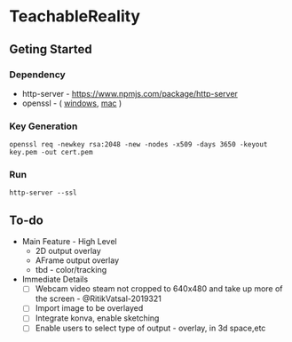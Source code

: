 # TeachableReality


## Geting Started

### Dependency
- http-server - https://www.npmjs.com/package/http-server
- openssl - ( [windows](https://slproweb.com/products/Win32OpenSSL.html), [mac](https://stackoverflow.com/questions/35129977/how-to-install-latest-version-of-openssl-mac-os-x-el-capitan) )

### Key Generation
```
openssl req -newkey rsa:2048 -new -nodes -x509 -days 3650 -keyout key.pem -out cert.pem
```

### Run
```
http-server --ssl
```

## To-do
- Main Feature - High Level
  - 2D output overlay
  - AFrame output overlay
  - tbd - color/tracking
- Immediate Details
  - [ ] Webcam video steam not cropped to 640x480 and take up more of the screen - @RitikVatsal-2019321 
  - [ ] Import image to be overlayed
  - [ ] Integrate konva, enable sketching
  - [ ] Enable users to select type of output - overlay, in 3d space,etc
